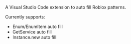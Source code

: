 A Visual Studio Code extension to auto fill Roblox patterns.

Currently supports:
- Enum/EnumItem auto fill
- GetService auto fill
- Instance.new auto fill